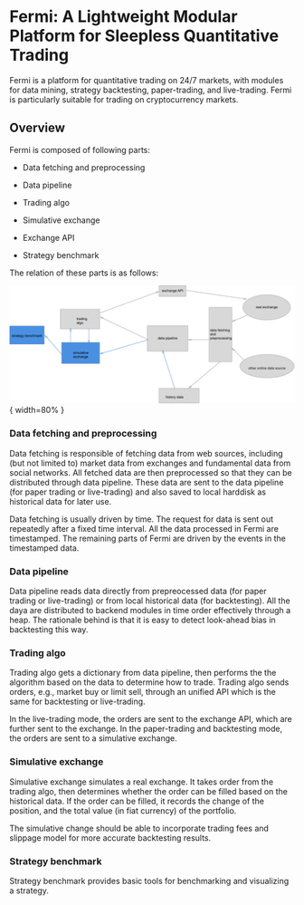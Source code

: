 # Fermi: A Lightweight Modular Platform for Sleepless Quantitative Trading

Fermi is a platform for quantitative trading on 24/7 markets, with modules for data mining, strategy backtesting, paper-trading, and live-trading. Fermi is particularly suitable for trading on cryptocurrency markets. 

## Overview

Fermi is composed of following parts:

- Data fetching and preprocessing

- Data pipeline

- Trading algo

- Simulative exchange

- Exchange API

- Strategy benchmark

The relation of these parts is as follows:

![](figures/Struct.png){ width=80% }


### Data fetching and preprocessing

Data fetching is responsible of fetching data from web sources, including (but not limited to) market data from exchanges and fundamental data from social networks. All fetched data are then preprocessed so that they can be distributed through data pipeline. These data are sent to the data pipeline (for paper trading or live-trading) and also saved to local harddisk as historical data for later use. 

Data fetching is usually driven by time. The request for data is sent out repeatedly after a fixed time interval. All the data processed in Fermi are timestamped. The remaining parts of Fermi are driven by the events in the timestamped data.

### Data pipeline

Data pipeline reads data directly from prepreocessed data (for paper trading or live-trading) or from local historical data (for backtesting). All the daya are distributed to backend modules in time order effectively through a heap. The rationale behind is that it is easy to detect look-ahead bias in backtesting this way.

### Trading algo

Trading algo gets a dictionary from data pipeline, then performs the the algorithm based on the data to determine how to trade. Trading algo sends orders, e.g., market buy or limit sell, through an unified API which is the same for backtesting or live-trading. 

In the live-trading mode, the orders are sent to the exchange API, which are further sent to the exchange. In the paper-trading and backtesting mode, the orders are sent to a simulative exchange. 

### Simulative exchange

Simulative exchange simulates a real exchange. It takes order from the trading algo, then determines whether the order can be filled based on the historical data. If the order can be filled, it records the change of the position, and the total value (in fiat currency) of the portfolio. 

The simulative change should be able to incorporate trading fees and slippage model for more accurate backtesting results. 

### Strategy benchmark

Strategy benchmark provides basic tools for benchmarking and visualizing a strategy. 